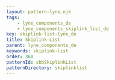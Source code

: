 ```yaml
---
layout: pattern-lyne.njk
tags: 
    - lyne_components_de
    - lyne_components_skiplink_list_de
key: skiplink-list-lyne_de
title: Skiplink-List
parent: lyne_components_de
keywords: skiplink-list
order: 360
patternId: sbbSkiplinkList
patternDirectory: skiplinklist
---
```

